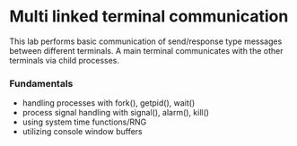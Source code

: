 # Multi linked terminal communication
This lab performs basic communication of send/response type messages between different terminals. A main terminal communicates with the other terminals via child processes.
### Fundamentals
- handling processes with fork(), getpid(), wait()
- process signal handling with signal(), alarm(), kill()
- using system time functions/RNG
- utilizing console window buffers
